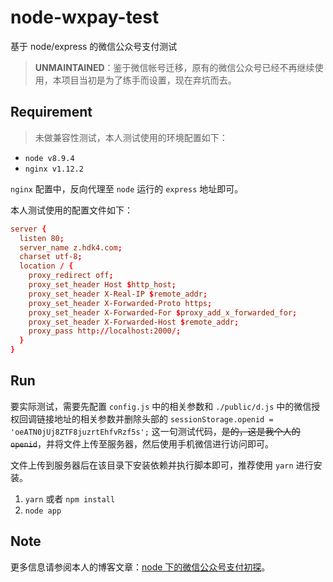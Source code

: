 # node-wxpay-test

基于 node/express 的微信公众号支付测试

> **UNMAINTAINED**：鉴于微信帐号迁移，原有的微信公众号已经不再继续使用，本项目当初是为了练手而设置，现在弃坑而去。

## Requirement

> 未做兼容性测试，本人测试使用的环境配置如下：

- `node v8.9.4`
- `nginx v1.12.2`

`nginx` 配置中，反向代理至 `node` 运行的 `express` 地址即可。

本人测试使用的配置文件如下：

```conf
server {
  listen 80;
  server_name z.hdk4.com;
  charset utf-8;
  location / {
    proxy_redirect off;
    proxy_set_header Host $http_host;
    proxy_set_header X-Real-IP $remote_addr;
    proxy_set_header X-Forwarded-Proto https;
    proxy_set_header X-Forwarded-For $proxy_add_x_forwarded_for;
    proxy_set_header X-Forwarded-Host $remote_addr;
    proxy_pass http://localhost:2000/;
  }
}
```

## Run

要实际测试，需要先配置 `config.js` 中的相关参数和 `./public/d.js` 中的微信授权回调链接地址的相关参数并删除头部的 `sessionStorage.openid = 'oeATN0jUj8ZTF8juzrtEhfvRzf5s';` 这一句测试代码，~~是的，这是我个人的 `openid`~~，并将文件上传至服务器，然后使用手机微信进行访问即可。

文件上传到服务器后在该目录下安装依赖并执行脚本即可，推荐使用 `yarn` 进行安装。

1. `yarn` 或者 `npm install`
2. `node app`

## Note

更多信息请参阅本人的博客文章：[node 下的微信公众号支付初探](http://xovel.cn/article/node-wxpay.html)。
